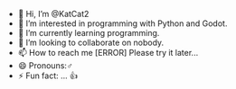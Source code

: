 - 👋 Hi, I’m @KatCat2
- 👀 I’m interested in programming with Python and Godot.
- 🌱 I’m currently learning programming.
- 💞️ I’m looking to collaborate on nobody.
- 📫 How to reach me [ERROR] Please try it later...
- 😄 Pronouns:♂️ 
- ⚡ Fun fact: ... 👍

<!---
KatCat2/KatCat2 is a ✨ special ✨ repository because its `README.md` (this file) appears on your GitHub profile.
You can click the Preview link to take a look at your changes.
--->
